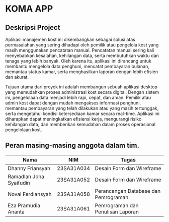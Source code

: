 # KOMA APP

## Deskripsi Project
Aplikasi manajemen kost ini dikembangkan sebagai solusi atas permasalahan yang sering dihadapi oleh pemilik atau pengelola kost yang masih menggunakan pencatatan manual. Pencatatan manual sering kali menyebabkan kesalahan, kehilangan data, serta membutuhkan waktu dan tenaga yang lebih banyak. Oleh karena itu, aplikasi ini dirancang untuk membantu mengelola data penghuni, mencatat pembayaran bulanan, memantau status kamar, serta menghasilkan laporan dengan lebih efisien dan akurat.

Tujuan utama dari proyek ini adalah membangun sebuah aplikasi desktop yang memudahkan proses administrasi kost secara digital. Dengan sistem ini, pengelolaan data menjadi lebih rapi, cepat, dan aman. Pemilik atau admin kost dapat dengan mudah mengakses informasi penghuni, memantau pembayaran yang telah dilakukan atau yang masih tertunggak, serta mengetahui kondisi ketersediaan kamar secara real-time. Aplikasi ini diharapkan dapat meningkatkan efisiensi kerja, mengurangi risiko kehilangan data, dan memberikan kemudahan dalam proses operasional pengelolaan kost.

## Peran masing-masing anggota dalam tim.

| Nama                   | NIM           | Tugas                                  |
|------------------------|---------------|----------------------------------------|
| Dhanny Friansyah       | 23SA31A034    | Desain Form dan Wireframe              |
| Ramadlan Jona Syaifudin| 23SA31A052    | Desain Form dan Wireframe              |
| Noval Ferdiansyah      | 23SA31A058    | Perancangan Database dan Pemrograman   |
| Eza Pramudia Ananta    | 23SA31A061    | Pemrograman dan Penulisan Laporan      |

